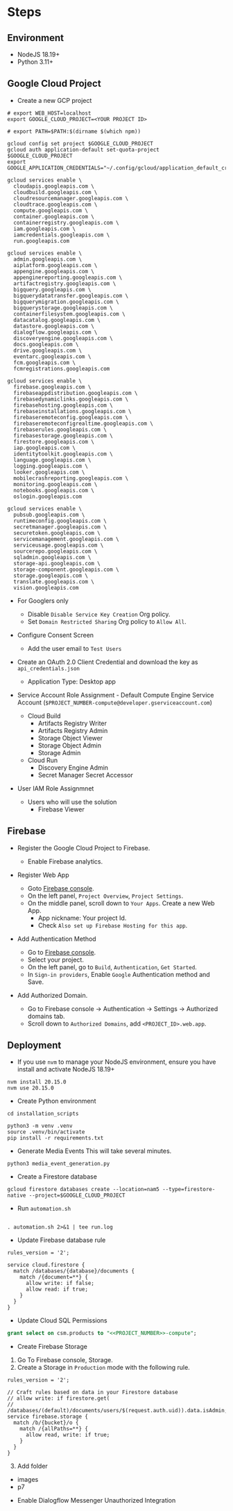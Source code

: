 # Steps

## Environment
* NodeJS 18.19+
* Python 3.11+

## Google Cloud Project
* Create a new GCP project
```shell
# export WEB_HOST=localhost
export GOOGLE_CLOUD_PROJECT=<YOUR PROJECT ID>

# export PATH=$PATH:$(dirname $(which npm))

gcloud config set project $GOOGLE_CLOUD_PROJECT
gcloud auth application-default set-quota-project $GOOGLE_CLOUD_PROJECT
export GOOGLE_APPLICATION_CREDENTIALS="~/.config/gcloud/application_default_credentials.json"

gcloud services enable \
  cloudapis.googleapis.com \
  cloudbuild.googleapis.com \
  cloudresourcemanager.googleapis.com \
  cloudtrace.googleapis.com \
  compute.googleapis.com \
  container.googleapis.com \
  containerregistry.googleapis.com \
  iam.googleapis.com \
  iamcredentials.googleapis.com \
  run.googleapis.com

gcloud services enable \
  admin.googleapis.com \
  aiplatform.googleapis.com \
  appengine.googleapis.com \
  appenginereporting.googleapis.com \
  artifactregistry.googleapis.com \
  bigquery.googleapis.com \
  bigquerydatatransfer.googleapis.com \
  bigquerymigration.googleapis.com \
  bigquerystorage.googleapis.com \
  containerfilesystem.googleapis.com \
  datacatalog.googleapis.com \
  datastore.googleapis.com \
  dialogflow.googleapis.com \
  discoveryengine.googleapis.com \
  docs.googleapis.com \
  drive.googleapis.com \
  eventarc.googleapis.com \
  fcm.googleapis.com \
  fcmregistrations.googleapis.com

gcloud services enable \
  firebase.googleapis.com \
  firebaseappdistribution.googleapis.com \
  firebasedynamiclinks.googleapis.com \
  firebasehosting.googleapis.com \
  firebaseinstallations.googleapis.com \
  firebaseremoteconfig.googleapis.com \
  firebaseremoteconfigrealtime.googleapis.com \
  firebaserules.googleapis.com \
  firebasestorage.googleapis.com \
  firestore.googleapis.com \
  iap.googleapis.com \
  identitytoolkit.googleapis.com \
  language.googleapis.com \
  logging.googleapis.com \
  looker.googleapis.com \
  mobilecrashreporting.googleapis.com \
  monitoring.googleapis.com \
  notebooks.googleapis.com \
  oslogin.googleapis.com

gcloud services enable \
  pubsub.googleapis.com \
  runtimeconfig.googleapis.com \
  secretmanager.googleapis.com \
  securetoken.googleapis.com \
  servicemanagement.googleapis.com \
  serviceusage.googleapis.com \
  sourcerepo.googleapis.com \
  sqladmin.googleapis.com \
  storage-api.googleapis.com \
  storage-component.googleapis.com \
  storage.googleapis.com \
  translate.googleapis.com \
  vision.googleapis.com
```

* For Googlers only
  - Disable `Disable Service Key Creation` Org policy.
  - Set `Domain Restricted Sharing` Org policy to `Allow All`.
* Configure Consent Screen
    - Add the user email to `Test Users`
* Create an OAuth 2.0 Client Credential and download the key as `api_credentials.json`
    - Application Type: Desktop app

* Service Account Role Assignment - Default Compute Engine Service Account (`$PROJECT_NUMBER-compute@developer.gserviceaccount.com`)
  - Cloud Build
    - Artifacts Registry Writer
    - Artifacts Registry Admin
    - Storage Object Viewer
    - Storage Object Admin
    - Storage Admin
  - Cloud Run
    - Discovery Engine Admin
    - Secret Manager Secret Accessor

* User IAM Role Assignmnet
  - Users who will use the solution
    - Firebase Viewer

## Firebase
* Register the Google Cloud Project to Firebase.
  - Enable Firebase analytics.

* Register Web App
  - Goto [Firebase console](https://firebase.corp.google.com).
  - On the left panel, `Project Overview`, `Project Settings`.
  - On the middle panel, scroll down to `Your Apps`. Create a new Web App.
    - App nickname: Your project Id.
    - Check `Also set up Firebase Hosting for this app`. 

* Add Authentication Method
  - Go to [Firebase console](https://firebase.corp.google.com).
  - Select your project.
  - On the left panel, go to `Build`, `Authentication`, `Get Started`.
  - In `Sign-in providers`, Enable `Google` Authentication method and Save.

* Add Authorized Domain.
   - Go to Firebase console -> Authentication -> Settings -> Authorized domains tab.
   - Scroll down to `Authorized Domains`, add `<PROJECT_ID>.web.app`.

## Deployment
* If you use `nvm` to manage your NodeJS environment, ensure you have install and activate NodeJS 18.19+
```shell
nvm install 20.15.0
nvm use 20.15.0
```
* Create Python environment
```shell
cd installation_scripts

python3 -m venv .venv
source .venv/bin/activate
pip install -r requirements.txt
```
* Generate Media Events
This will take several minutes.
```shell
python3 media_event_generation.py 
```

* Create a Firestore database
```shell
gcloud firestore databases create --location=nam5 --type=firestore-native --project=$GOOGLE_CLOUD_PROJECT
```

* Run `automation.sh`
```shell

. automation.sh 2>&1 | tee run.log
```

* Update Firebase database rule

```
rules_version = '2';

service cloud.firestore {
  match /databases/{database}/documents {
    match /{document=**} {
      allow write: if false;
      allow read: if true;
    }
  }
}
```

* Update Cloud SQL Permissions

```sql
grant select on csm.products to "<<PROJECT_NUMBER>>-compute";
```

* Create Firebase Storage

1. Go To Firebase console, Storage.
2. Create a Storage in `Production` mode with the following rule.
```
rules_version = '2';

// Craft rules based on data in your Firestore database
// allow write: if firestore.get(
//    /databases/(default)/documents/users/$(request.auth.uid)).data.isAdmin;
service firebase.storage {
  match /b/{bucket}/o {
    match /{allPaths=**} {
      allow read, write: if true;
    }
  }
}
```
3. Add folder
  - images
  - p7

* Enable Dialogflow Messenger Unauthorized Integration
